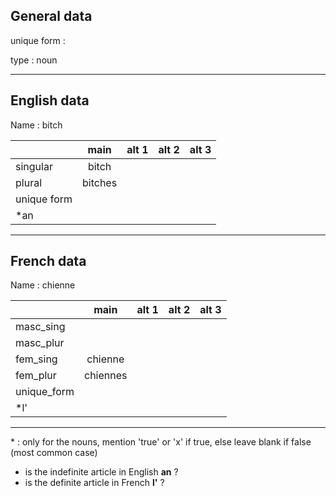 ## General data

unique form :

type : noun

---

## English data

Name : bitch

|             |  main   | alt 1 | alt 2 | alt 3 |
| :---------- | :-----: | :---: | :---: | ----- |
| singular    |  bitch  |       |       |       |
| plural      | bitches |       |       |       |
| unique form |         |       |       |       |
| \*an        |         |       |       |       |

---

## French data

Name : chienne

|             |   main   | alt 1 | alt 2 | alt 3 |
| :---------- | :------: | :---: | :---: | :---: |
| masc_sing   |          |       |       |       |
| masc_plur   |          |       |       |       |
| fem_sing    | chienne  |       |       |       |
| fem_plur    | chiennes |       |       |       |
| unique_form |          |       |       |       |
| \*l'        |          |       |       |       |

---

\* : only for the nouns, mention 'true' or 'x' if true, else leave blank if false (most common case)

- is the indefinite article in English **an** ?
- is the definite article in French **l'** ?
